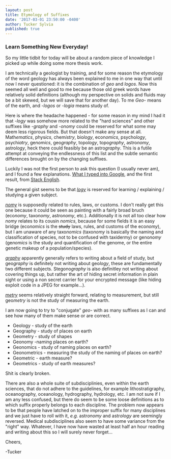 ```yaml
---
layout: post
title: Etymology of Suffixes
date: '2017-03-01 23:50:00 -0400'
author: Tucker Sylvia
published: true
---
```


### Learn Something New Everyday!

So my little tidbit for today will be about a random piece of knowledge I picked up while doing some more thesis work.

I am technically a geologist by training, and for some reason the etymology of the word geology has always been explained to me in one way that until now I never questioned: it is the combination of *geo* and *logos*. Now this seemed all well and good to me because those old greek words have relatively solid definitions (although my perspective on solids and fluids may be a bit skewed, but we will save that for another day). To me *Geo-* means of the earth, and *-logos* or *-logia* means study of.

Here is where the headache happened - for some reason in my mind I had it that *-logy* was somehow more related to the "hard sciences" and other suffixes like *-graphy* and *-onomy* could be reserved for what some may deem less rigorous fields. But that doesn't make any sense at all. Math*ematics*, phys*ics*, chem*istry*, bio*logy*, econ*omics*, psycho*logy*, psych*iatry*, ge*nomics*, geo*graphy*, topo*logy*, topo*graphy*, astro*nomy*, astro*logy*, heck there could feasibly be an astro*graphy*. This is a futile attempt at conveying the endlessness of this list and the subtle semantic differences brought on by the changing suffixes.

Luckily I was not the first person to ask this question (I usually never am), and I found a few explanations. [What I typed into Google](https://www.google.com/search?rlz=1CDGOYI_enUS710US710&hl=en-US&ei=jZanWIfTL-ut0gLJw5yQBg&q=ology+and+graphy&oq=logy+vs+gra&gs_l=mobile-gws-serp.1.1.0i13i30k1j0i22i10i30k1j0i13i30k1j0i13i5i30k1j0i13i30k1.1792.14050.0.15963.16.16.0.1.1.0.198.2490.0j15.15.0....0...1c.1.64.mobile-gws-serp..1.12.1827...0j0i67k1j0i10k1j0i20k1j35i39k1j0i131k1j0i13k1j0i13i10k1.K15DLn0_hl4#hl=en-US&q=ology+ography+onomy+ometry+omics&*), and the first result, from [Stack English](http://english.stackexchange.com/questions/116456/meaning-of-onomy-ology-and-ography).

The general gist seems to be that [*logy*](https://en.wikipedia.org/wiki/-logy) is reserved for learning / explaining / studying a given subject.

[*nomy*](https://en.wiktionary.org/wiki/-nomy#English) is supposedly related to rules, laws, or customs. I don't really get this one because it could be seen as painting with a fairly broad bruch (eco*nomy*, taxo*nomy*, astro*nomy*, etc.). Additionally it is not all too clear how *nomy* relates to its cousin *nomics*, because for some fields it is an easy bridge (eco*nomics* is the ~~study~~ laws, rules, and customs of the eco*nomy*), but I am unaware of any taxo*nomics* (taxo*nomy* is basically the naming and classification of species, not to be confused with taxidermy) or geno*nomy* (ge*nomics* is the study and quantification of the genome, or the entire genetic makeup of a population/species).  

[*graphy*](https://en.wikipedia.org/wiki/-graphy) apparently generally refers to writing about a field of study, but geo*graphy* is definitely not writing about geo*logy*, these are fundamentally two different subjects. Stegono*graphy* is also definitley not writing about covering things up, but rather the art of hiding secret information in plain sight or using a non secret carrier for your encrypted message (like hiding exploit code in a JPEG for example...).

[*metry*](https://en.wiktionary.org/wiki/-metry) seems relatively straight forward, relating to measurement, but still geo*metry* is not the study of measuring the earth.

I am now going to try to "conjugate" *geo-* with as many suffixes as I can and see how many of them make sense or are correct.

* Geology - study of the earth
* Geography - study of places on earth
* Geometry - study of shapes
* Geonomy -naming places on earth?
* Geonomics - study of naming places on earth?
* Geonometrics - measuring the study of the naming of places on earth?
* Geometric - earth measure?
* Geometrics - study of earth measures?

Shit is clearly broken.

There are also a whole suite of subdisciplinies, even within the earth sciences, that do not adhere to the guidelines, for example lithostratigraphy, oceanography, oceanology, hydrography, hydrology, etc. I am not sure if I am any less confused, but there do seem to be some loose definitions as to which suffix properly belongs to each discipline. The problem now appears to be that people have latched on to the improper suffix for many disciplines and we just have to roll with it, *e.g.* astr*onomy* and astr*ology* are seemingly reversed. Medical subdisciplines also seem to have some variance from the "right" way. Whatever, I have now have wasted at least half an hour reading and writing about this so I will surely never forget...

Cheers,

-Tucker
